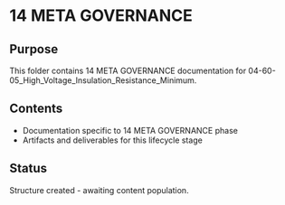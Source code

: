 # 14 META GOVERNANCE

## Purpose
This folder contains 14 META GOVERNANCE documentation for 04-60-05_High_Voltage_Insulation_Resistance_Minimum.

## Contents
- Documentation specific to 14 META GOVERNANCE phase
- Artifacts and deliverables for this lifecycle stage

## Status
Structure created - awaiting content population.
